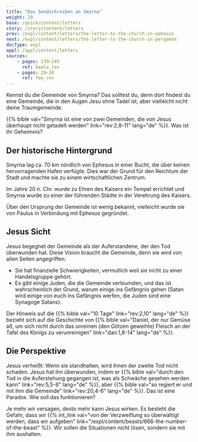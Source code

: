 ```yaml
---
title: "Das Sendschreiben an Smyrna"
weight: 20
base: /quick/content/letters
story: /story/content/letters
prev: /expl/content/letters/the-letter-to-the-church-in-ephesus
next: /expl/content/letters/the-letter-to-the-church-in-pergamon
docType: expl
appl: /appl/content/letters
sources: 
    - pages: 239–245
      ref: beale_rev
    - pages: 29–30
      ref: fee_rev
---
```


Kennst du die Gemeinde von Smyrna? Das solltest du, denn dort findest du eine Gemeinde, die in den Augen Jesu ohne Tadel ist, aber vielleicht nicht deine Traumgemeinde.

{{% bible val="Smyrna ist eine von zwei Gemeinden, die von Jesus überhaupt nicht getadelt werden" link="rev:2,8-11" lang="de" %}}. Was ist ihr Geheimnis?

## Der historische Hintergrund

<a name="d1ed"></a>
Smyrna lag ca. 70 km nördlich von Ephesus in einer Bucht, die über keinen hervorragenden Hafen verfügte. Dies war der Grund für den Reichtum der Stadt und machte sie zu einem wirtschaftlichen Zentrum.

Im Jahre 20 n. Chr. wurde zu Ehren des Kaisers ein Tempel errichtet und Smyrna wurde zu einer der führenden Städte in der Verehrung des Kaisers.

Über den Ursprung der Gemeinde ist wenig bekannt, vielleicht wurde sie von Paulus in Verbindung mit Ephesus gegründet.

## Jesus Sicht

<a name="aa4a"></a>
Jesus begegnet der Gemeinde als der Auferstandene, der den Tod überwunden hat. Diese Vision braucht die Gemeinde, denn sie wird von allen Seiten angegriffen:

- Sie hat finanzielle Schwierigkeiten, vermutlich weil sie nicht zu einer Handelsgruppe gehört.
- Es gibt einige Juden, die die Gemeinde verleumden, und das ist wahrscheinlich der Grund, warum einige ins Gefängnis gehen (Satan wird einige von euch ins Gefängnis werfen, die Juden sind eine Synagoge Satans).

Der Hinweis auf die {{% bible val="10 Tage" link="rev:2,10" lang="de" %}} bezieht sich auf die Geschichte von {{% bible val="Daniel, der nur Gemüse aß, um sich nicht durch das unreinen (den Götzen geweihte) Fleisch an der Tafel des Königs zu verunreinigen" link="dan:1,8-14" lang="de" %}}.

## Die Perspektive

<a name="302f"></a>
Jesus verheißt: Wenn sie standhalten, wird ihnen der zweite Tod nicht schaden. Jesus hat ihn überwunden, indem er {{% bible val="durch den Tod in die Auferstehung gegangen ist, was als Schwäche gesehen werden kann" link="rev:5,5-6" lang="de" %}}, aber {{% bible val="so regiert er und mit ihm die Gemeinde" link="rev:20,4-6" lang="de" %}}. Das ist eine Paradox. Wie soll das funktionieren?

Je mehr wir versagen, desto mehr kann Jesus wirken. Es besteht die Gefahr, dass wir {{% int_link val="von der Verzweiflung so überwältigt werden, dass wir aufgeben" link="/expl/content/beasts/666-the-number-of-the-beast" %}}. Wir sollen die Situationen nicht lösen, sondern sie mit ihm aushalten.
